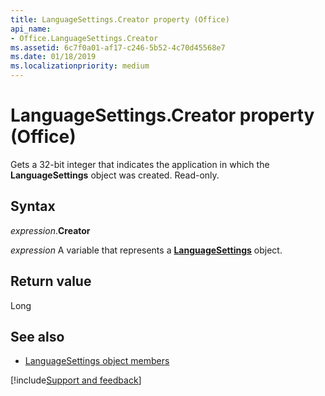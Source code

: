 ```yaml
---
title: LanguageSettings.Creator property (Office)
api_name:
- Office.LanguageSettings.Creator
ms.assetid: 6c7f0a01-af17-c246-5b52-4c70d45568e7
ms.date: 01/18/2019
ms.localizationpriority: medium
---
```



# LanguageSettings.Creator property (Office)

Gets a 32-bit integer that indicates the application in which the **LanguageSettings** object was created. Read-only.


## Syntax

_expression_.**Creator**

_expression_ A variable that represents a **[LanguageSettings](Office.LanguageSettings.md)** object.


## Return value

Long


## See also

- [LanguageSettings object members](overview/Library-Reference/languagesettings-members-office.md)





[!include[Support and feedback](~/includes/feedback-boilerplate.md)]